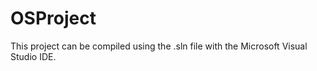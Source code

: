 # OSProject

This project can be compiled using the .sln file with the Microsoft Visual Studio IDE.
